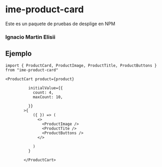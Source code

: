 # ime-product-card
  Este es un paquete de pruebas de desplige en NPM

### Ignacio Martin Elisii
## Ejemplo

```
import { ProductCard, ProductImage, ProductTitle, ProductButtons } from "ime-product-card"
```



```
<ProductCart product={product}
          
          initialValue={{
            count: 4,
            maxCount: 10,

          }}
        >{
            ({ }) => (
              <>
                <ProductImage />
                <ProductTite />
                <ProductButtons />
              </>

            )
          }

        </ProductCart>

```
